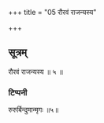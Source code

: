 +++
title = "05 रौरवं राजन्यस्य"

+++

## सूत्रम्
रौरवं राजन्यस्य ॥ ५ ॥
### टिप्पनी
रुरुर्बिन्दुमान्मृगः ॥५॥
